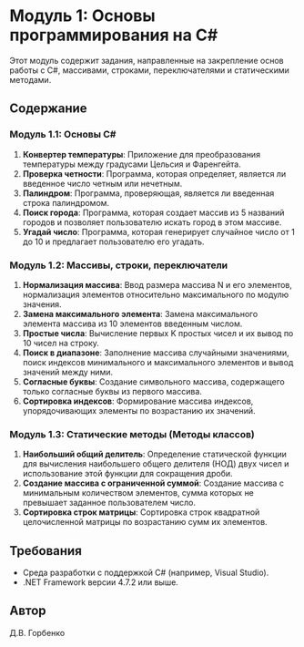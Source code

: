 # Модуль 1: Основы программирования на C#

Этот модуль содержит задания, направленные на закрепление основ работы с C#, массивами, строками, переключателями и статическими методами.

## Содержание

### Модуль 1.1: Основы C#
1. **Конвертер температуры**: Приложение для преобразования температуры между градусами Цельсия и Фаренгейта.
2. **Проверка четности**: Программа, которая определяет, является ли введенное число четным или нечетным.
3. **Палиндром**: Программа, проверяющая, является ли введенная строка палиндромом.
4. **Поиск города**: Программа, которая создает массив из 5 названий городов и позволяет пользователю искать город в этом массиве.
5. **Угадай число**: Программа, которая генерирует случайное число от 1 до 10 и предлагает пользователю его угадать.

### Модуль 1.2: Массивы, строки, переключатели
1. **Нормализация массива**: Ввод размера массива N и его элементов, нормализация элементов относительно максимального по модулю значения.
2. **Замена максимального элемента**: Замена максимального элемента массива из 10 элементов введенным числом.
3. **Простые числа**: Вычисление первых K простых чисел и их вывод по 10 чисел на строку.
4. **Поиск в диапазоне**: Заполнение массива случайными значениями, поиск индексов минимального и максимального элементов и вывод значений между ними.
5. **Согласные буквы**: Создание символьного массива, содержащего только согласные буквы из первого массива.
6. **Сортировка индексов**: Формирование массива индексов, упорядочивающих элементы по возрастанию их значений.

### Модуль 1.3: Статические методы (Методы классов)
1. **Наибольший общий делитель**: Определение статической функции для вычисления наибольшего общего делителя (НОД) двух чисел и использование этой функции для сокращения дроби.
2. **Создание массива с ограниченной суммой**: Создание массива с минимальным количеством элементов, сумма которых не превышает заданное пользователем число.
3. **Сортировка строк матрицы**: Сортировка строк квадратной целочисленной матрицы по возрастанию сумм их элементов.

## Требования

- Среда разработки с поддержкой C# (например, Visual Studio).
- .NET Framework версии 4.7.2 или выше.

## Автор

Д.В. Горбенко

